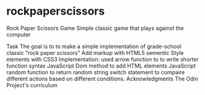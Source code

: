 # rockpaperscissors
Rock Paper Scissors Game
Simple classic game that plays against the computer

Task
 The goal is to to make a simple implementation of grade-school classic “rock paper scissors”
 Add markup with HTML5 sementic
 Style elements with CSS3
 Implementation: used
arrow function to to write shorter function syntax
JavaScript Dom method to add HTML elements
JavaScript random function to return random string
switch statement to compaire different actions based on different conditions.
Acknowledgments
The Odin Project's curriculum